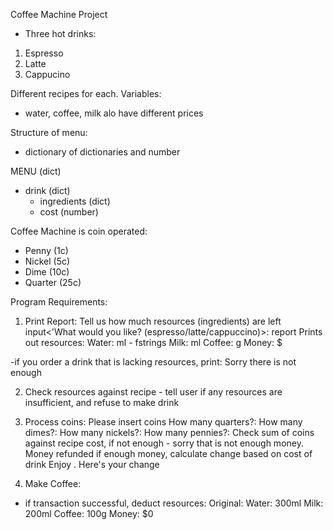Coffee Machine Project
- Three hot drinks:
1. Espresso
2. Latte
3. Cappucino 

Different recipes for each. Variables:
- water, coffee, milk 
alo have different prices

Structure of menu:
- dictionary of dictionaries and number

MENU (dict)
- drink (dict)
    - ingredients (dict)
    - cost (number)


Coffee Machine is coin operated:

- Penny (1c)
- Nickel (5c)
- Dime (10c)
- Quarter (25c)

Program Requirements:
1. Print Report:
Tell us how much resources (ingredients) are left 
input<'What would you like? (espresso/latte/cappuccino)>: report
Prints out resources:
Water: ml - fstrings
Milk: ml
Coffee: g
Money: $

-if you order a drink that is lacking resources, print:
Sorry there is not enough <resource>

2. Check resources against recipe - tell user if any resources are insufficient, and refuse to make drink 

3. Process coins:
Please insert coins
How many quarters?:
How many dimes?:
How many nickels?:
How many pennies?:
Check sum of coins against recipe cost, if not enough - sorry that is not enough money. Money refunded
if enough money, calculate change based on cost of drink 
Enjoy <drink>. Here's your change

4. Make Coffee:
- if transaction successful, deduct resources:
Original:
Water: 300ml 
Milk: 200ml
Coffee: 100g
Money: $0
